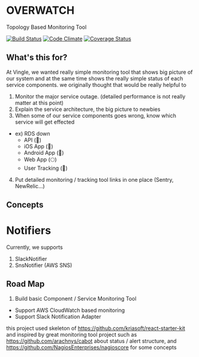 # OVERWATCH

Topology Based Monitoring Tool

[![Build Status](https://travis-ci.org/balmbees/overwatch.svg?branch=master)](https://travis-ci.org/balmbees/overwatch)
[![Code Climate](https://codeclimate.com/github/balmbees/overwatch/badges/gpa.svg)](https://codeclimate.com/github/balmbees/overwatch)
[![Coverage Status](https://coveralls.io/repos/github/balmbees/overwatch/badge.svg)](https://coveralls.io/github/balmbees/overwatch)

## What's this for?

At Vingle, we wanted really simple monitoring tool that shows big picture of our system
and at the same time shows the really simple status of each service components.
we originally thought that would be really helpful to

1. Monitor the major service outage. (detailed performance is not really matter at this point)
2. Explain the service architecture, the big picture to newbies
3. When some of our service components goes wrong, know which service will get effected
  - ex) RDS down
      - API (&#128308;)
      - iOS App (&#128308;)
      - Android App (&#128308;)
      - Web App (&#127765;)
      - User Tracking (&#128309;)
4. Put detailed monitoring / tracking tool links in one place (Sentry, NewRelic...)

## Concepts
# Notifiers
Currently, we supports
1. SlackNotifier
2. SnsNotifier (AWS SNS)

## Road Map

1. Build basic Component / Service Monitoring Tool
  - Support AWS CloudWatch based monitoring
  - Support Slack Notification Adapter

this project used skeleton of https://github.com/kriasoft/react-starter-kit
and inspired by great monitoring tool project such as https://github.com/arachnys/cabot about status / alert structure,
and https://github.com/NagiosEnterprises/nagioscore for some concepts
